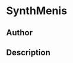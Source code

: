 # SynthMenis

## Author

<!-- Insert Your Name Here -->

## Description

<!-- Describe your example here -->
